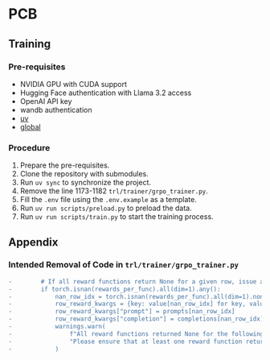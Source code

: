 # PCB

## Training

### Pre-requisites

- NVIDIA GPU with CUDA support
- Hugging Face authentication with Llama 3.2 access
- OpenAI API key
- wandb authentication
- [uv](https://docs.astral.sh/uv/)
- [global](https://www.gnu.org/software/global/)

### Procedure

1. Prepare the pre-requisites.
2. Clone the repository with submodules.
3. Run `uv sync` to synchronize the project.
4. Remove the line 1173-1182 `trl/trainer/grpo_trainer.py`.
5. Fill the `.env` file using the `.env.example` as a template.
6. Run `uv run scripts/preload.py` to preload the data.
7. Run `uv run scripts/train.py` to start the training process.

## Appendix

### Intended Removal of Code in `trl/trainer/grpo_trainer.py`

```diff
-        # If all reward functions return None for a given row, issue a detailed warning
-        if torch.isnan(rewards_per_func).all(dim=1).any():
-            nan_row_idx = torch.isnan(rewards_per_func).all(dim=1).nonzero(as_tuple=True)[0][0]
-            row_reward_kwargs = {key: value[nan_row_idx] for key, value in reward_kwargs.items()}
-            row_reward_kwargs["prompt"] = prompts[nan_row_idx]
-            row_reward_kwargs["completion"] = completions[nan_row_idx]
-            warnings.warn(
-                f"All reward functions returned None for the following kwargs: {row_reward_kwargs}. "
-                "Please ensure that at least one reward function returns a valid reward."
-            )
```
